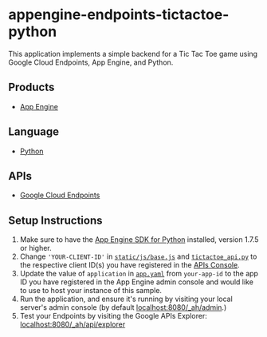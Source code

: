 appengine-endpoints-tictactoe-python
====================================

This application implements a simple backend for a Tic Tac Toe game using
Google Cloud Endpoints, App Engine, and Python.

## Products
- [App Engine][1]

## Language
- [Python][2]

## APIs
- [Google Cloud Endpoints][3]

## Setup Instructions

1. Make sure to have the [App Engine SDK for Python][4] installed, version
   1.7.5 or higher.
2. Change `'YOUR-CLIENT-ID'` in [`static/js/base.js`][5] and 
   [`tictactoe_api.py`][6] to the respective client ID(s) you have registered 
   in the [APIs Console][7].
3. Update the value of `application` in [`app.yaml`][8] from `your-app-id` 
   to the app ID you have registered in the App Engine admin console and would 
   like to use to host your instance of this sample.
4. Run the application, and ensure it's running by visiting your local server's
   admin console (by default [localhost:8080/_ah/admin][9].)
5. Test your Endpoints by visiting the Google APIs Explorer: 
  [localhost:8080/_ah/api/explorer][10]

[1]: https://developers.google.com/appengine
[2]: http://python.org/
[3]: https://developers.google.com/appengine/docs/python/endpoints/
[4]: https://developers.google.com/appengine/downloads
[5]: https://github.com/GoogleCloudPlatform/appengine-endpoints-tictactoe-python/blob/master/static/js/base.js
[6]: https://github.com/GoogleCloudPlatform/appengine-endpoints-tictactoe-python/blob/master/tictactoe_api.py
[7]: https://code.google.com/apis/console
[8]: https://github.com/GoogleCloudPlatform/appengine-endpoints-tictactoe-python/blob/master/app.yaml
[9]: http://localhost:8080/_ah/admin
[10]: http://localhost:8080/_ah/api/explorer
